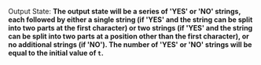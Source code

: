 Output State: **The output state will be a series of 'YES' or 'NO' strings, each followed by either a single string (if 'YES' and the string can be split into two parts at the first character) or two strings (if 'YES' and the string can be split into two parts at a position other than the first character), or no additional strings (if 'NO'). The number of 'YES' or 'NO' strings will be equal to the initial value of `t`.**